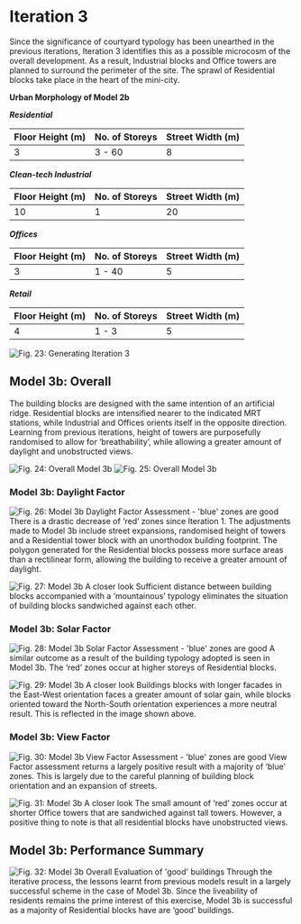 # Iteration 3
Since the significance of courtyard typology has been unearthed in the previous iterations, Iteration 3 identifies this as a possible microcosm of the overall development. As a result, Industrial blocks and Office towers are planned to surround the perimeter of the site. The sprawl of Residential blocks take place in the heart of the mini-city. 

**Urban Morphology of Model 2b**

***Residential***

| Floor Height (m)  | No. of Storeys | Street Width (m) |
| ------------ | ------------- | ------------- |
| 3 | 3 - 60 | 8 |

***Clean-tech Industrial*** 

| Floor Height (m)  | No. of Storeys | Street Width (m) |
| ------------ | ------------- | ------------- |
| 10 | 1 | 20 |

***Offices*** 

| Floor Height (m)  | No. of Storeys | Street Width (m) |
| ------------ | ------------- | ------------- |
| 3 | 1 - 40 | 5 |

***Retail*** 

| Floor Height (m)  | No. of Storeys | Street Width (m) |
| ------------ | ------------- | ------------- |
| 4 | 1 - 3 | 5 |

![Fig. 23: Generating Iteration 3](imgs/Iteration3.jpg)

## Model 3b: Overall
The building blocks are designed with the same intention of an artificial ridge. Residential blocks are intensified nearer to the indicated MRT stations, while Industrial and Offices orients itself in the opposite direction. Learning from previous iterations, height of towers are purposefully randomised to allow for ‘breathability’, while allowing a greater amount of daylight and unobstructed views.

![Fig. 24: Overall Model 3b](imgs/Iteration3b_Overall.jpg)
![Fig. 25: Overall Model 3b](imgs/Iteration3b_Overall_Long.jpg)

### Model 3b: Daylight Factor
![Fig. 26: Model 3b Daylight Factor Assessment - 'blue' zones are good](imgs/Iteration3b_Daylight_factor.jpg)
There is a drastic decrease of ‘red’ zones since Iteration 1. The adjustments made to Model 3b include street expansions, randomised height of towers and a Residential tower block with an unorthodox building footprint. The polygon generated for the Residential blocks possess more surface areas than a rectilinear form, allowing the building to receive a greater amount of daylight. 

![Fig. 27: Model 3b A closer look](imgs/Iteration3b_Zoom_Daylight_factor.jpg)
Sufficient distance between building blocks accompanied with a ‘mountainous’ typology eliminates the situation of building blocks sandwiched against each other.

### Model 3b: Solar Factor
![Fig. 28: Model 3b Solar Factor Assessment - 'blue' zones are good](imgs/Iteration3b_Solar_factor.jpg)
A similar outcome as a result of the building typology adopted is seen in Model 3b. The ‘red’ zones occur at higher storeys of Residential blocks. 

![Fig. 29: Model 3b A closer look](imgs/Iteration3b_Zoom_Solar_factor.jpg)
Buildings blocks with longer facades in the East-West orientation faces a greater amount of solar gain, while blocks oriented toward the North-South orientation experiences a more neutral result. This is reflected in the image shown above. 

### Model 3b: View Factor
![Fig. 30: Model 3b View Factor Assessment - 'blue' zones are good](imgs/Iteration3b_View_factor.jpg)
View Factor assessment returns a largely positive result with a majority of ‘blue’ zones. This is largely due to the careful planning of building block orientation and an expansion of streets. 

![Fig. 31: Model 3b A closer look](imgs/Iteration3b_Zoom_View_factor.jpg)
The small amount of ‘red’ zones occur at shorter Office towers that are sandwiched against tall towers. However, a positive thing to note is that all residential blocks have unobstructed views. 

## Model 3b: Performance Summary
![Fig. 32: Model 3b Overall Evaluation of 'good' buildings](imgs/Iteration3b_Good_Building.jpg)
Through the iterative process, the lessons learnt from previous models result in a largely successful scheme in the case of Model 3b. Since the liveability of residents remains the prime interest of this exercise, Model 3b is successful as a majority of Residential blocks have are ‘good’ buildings. 


